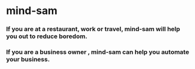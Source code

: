# mind-sam
### If you are at a restaurant, work or travel, mind-sam will help you out to reduce boredom.
### If you are a  business owner , mind-sam can help you automate your business.
